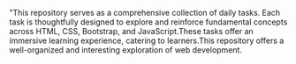 "This repository serves as a comprehensive collection of daily tasks. Each task is thoughtfully designed to explore and reinforce fundamental concepts across HTML, CSS, Bootstrap, and JavaScript.These tasks offer an immersive learning experience, catering to learners.This repository offers a well-organized and interesting exploration of web development.
